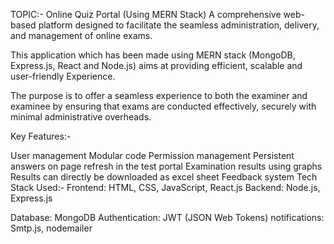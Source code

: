 TOPIC:- Online Quiz Portal (Using MERN Stack)  A comprehensive web-based platform designed to facilitate the seamless administration, delivery, and management of online exams.

This application which has been made using MERN stack (MongoDB, Express.js, React and Node.js) aims at providing  efficient, scalable and user-friendly Experience.

The purpose is to offer a seamless experience to both the examiner and examinee by ensuring that exams are conducted effectively, securely with minimal administrative overheads.

Key Features:-

User management
Modular code
Permission management
Persistent answers on page refresh in the test portal
Examination results using graphs
Results can directly be downloaded as excel sheet
Feedback system Tech Stack Used:- Frontend: HTML, CSS, JavaScript, React.js
Backend: Node.js, Express.js

Database: MongoDB
Authentication: JWT (JSON Web Tokens)
notifications: Smtp.js, nodemailer

